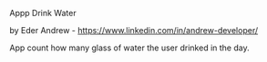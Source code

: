 Appp Drink Water

by Eder Andrew - https://www.linkedin.com/in/andrew-developer/

App count how many glass of water the user drinked in the day.